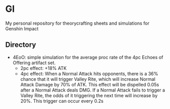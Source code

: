 # GI
My personal repository for theorycrafting sheets and simulations for Genshin Impact

## Directory
* 4EoO: simple simulation for the average proc rate of the 4pc Echoes of Offering artifact set.
  * 2pc effect: +18% ATK
  * 4pc effect: When a Normal Attack hits opponents, there is a 36% chance that it will trigger Valley Rite, which will increase Normal Attack Damage by 70% of ATK. This                 effect will be dispelled 0.05s after a Normal Attack deals DMG. If a Normal Attack fails to trigger a Valley Rite, the odds of it triggering the next                     time will increase by 20%. This trigger can occur every 0.2s
